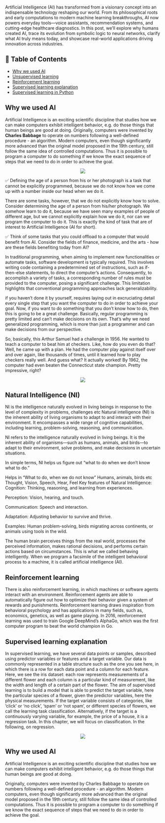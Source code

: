 Artificial Intelligence (AI) has transformed from a visionary concept into an indispensable technology reshaping our world. From its philosophical roots and early computations to modern machine learning breakthroughs, AI now powers everyday tools—voice assistants, recommendation systems, and cutting-edge healthcare diagnostics. In this post, we’ll explore why humans created AI, trace its evolution from symbolic logic to neural networks, clarify what AI truly means today, and showcase real-world applications driving innovation across industries.
## 📑 Table of Contents  

- [Why we used AI](#Why-we-used-AI)  
- [Unsupervised learning](#Unsupervised-learning)  
- [Reinforcement learning](#Reinforcement-learning)  
- [Supervised learning explanation](#Supervised-learning-explanation)
- [Supervised learning in Python](#Supervised-learning-in-Python)    


## **Why we used AI** 

Artificial Intelligence is an exciting scientific discipline that studies how we can make computers exhibit intelligent behavior, e.g. do those things that human beings are good at doing.
Originally, computers were invented by **Charles Babbage** to operate on numbers following a well-defined procedure - an algorithm. Modern computers, even though significantly more advanced than the original model proposed in the 19th century, still follow the same idea of controlled computations. Thus it is possible to program a computer to do something if we know the exact sequence of steps that we need to do in order to achieve the goal.

<p align="center">
<img src="https://github.com/dr-mushtaq/Machine-Learning/blob/master/Machine%20Learning/%F0%9F%93%9AChapter%201%20-%20Introduction/dsh_age.png"></a>
</p>

✅ Defining the age of a person from his or her photograph is a task that cannot be explicitly programmed, because we do not know how we come up with a number inside our head when we do it.

There are some tasks, however, that we do not explicitly know how to solve. Consider determining the age of a person from his/her photograph. We somehow learn to do it, because we have seen many examples of people of different age, but we cannot explicitly explain how we do it, nor can we program the computer to do it. This is exactly the kind of task that are of interest to Artificial Intelligence (AI for short).

✅ Think of some tasks that you could offload to a computer that would benefit from AI. Consider the fields of finance, medicine, and the arts - how are these fields benefiting today from AI?

In traditional programming, when aiming to implement new functionalities or automate tasks, software development is typically required. This involves writing code containing a predetermined set of instructions, such as if-then-else statements, to direct the computer’s actions. Consequently, to accomplish a variety of tasks, a corresponding number of rules must be provided to the computer, posing a significant challenge. This limitation highlights that conventional programming approaches lack generalizability.

if you haven’t done it by yourself, requires laying out in excruciating detail every single step that you want the computer to do in order to achieve your goal. Now, if you want to do something that you don’t know how to do, then this is going to be a great challenge. Basically, regular programming is pretty limited and can’t make decisions on its own. That’s why we need generalized programming, which is more than just a programmer and can make decisions from our perspective.

So, basically, this Arthur Samuel had a challenge in 1956. He wanted to teach a computer to beat him at checkers. Like, how do you even do that? Well, he came up with a plan. He had the computer play against itself over and over again, like thousands of times, until it learned how to play checkers really well. And guess what? It actually worked! By 1962, the computer had even beaten the Connecticut state champion. Pretty impressive, right?

<p align="center">
<img src="https://github.com/dr-mushtaq/Machine-Learning/blob/master/Machine%20Learning/%F0%9F%93%9AChapter%201%20-%20Introduction/1_fzqAsLGKIt3jzstwBLGsJA%20(1).png"></a>
</p>


 ## **Natural Intelligence (NI)**
 
NI is the intelligence naturally evolved in living beings in response to the level of complexity in problems, challenges  etc  Natural intelligence (NI) is the inherent ability of living organisms to adapt to and interact with their environment. It encompasses a wide range of cognitive capabilities, including learning, problem-solving, reasoning, and communication.

NI refers to the intelligence naturally evolved in living beings. It is the inherent ability of organisms—such as humans, animals, and birds—to adapt to their environment, solve problems, and make decisions in uncertain situations.

In simple terms, NI helps us figure out “what to do when we don’t know what to do.”

Helps in “What to do, when we do not know” 
Humans, animals, birds etc 
Thought, Vision, Speech, Hear, Feel
Key features of Natural Intelligence:
Cognition: Thinking, reasoning, and learning from experiences.

Perception: Vision, hearing, and touch.

Communication: Speech and interaction.

Adaptation: Adjusting behavior to survive and thrive.

Examples: Human problem-solving, birds migrating across continents, or animals using tools in the wild.

The human brain perceives things from the real world, processes the perceived information, makes rational decisions, and performs certain actions based on circumstances. This is what we called behaving intelligently. When we program a facsimile of the intelligent behavioral process to a machine, it is called artificial intelligence (AI).

## **Reinforcement learning** 

There is also reinforcement learning, in which machines or software agents interact with an environment. Reinforcement agents are able to automatically figure out how to optimize their behavior given a system of rewards and punishments. Reinforcement learning draws inspiration from behavioral psychology and has applications in many fields, such as, economics, genetics, as well as game playing. In 2016, reinforcement learning was used to train Google DeepMind’s AlphaGo, which was the first computer program to beat the world champion in Go.

## **Supervised learning explanation** 

In supervised learning, we have several data points or samples, described using predictor variables or features and a target variable. Our data is commonly represented in a table structure such as the one you see here, in which there is a row for each data point and a column for each feature. Here, we see the iris dataset: each row represents measurements of a different flower and each column is a particular kind of measurement, like the width and length of a certain part of the flower. The aim of supervised learning is to build a model that is able to predict the target variable, here the particular species of a flower, given the predictor variables, here the physical measurements. If the target variable consists of categories, like ‘click’ or ‘no click’, ‘spam’ or ‘not spam’, or different species of flowers, we call the learning task classification. Alternatively, if the target is a continuously varying variable, for example, the price of a house, it is a regression task. In this chapter, we will focus on classification. In the following, on regression.

<p align="center">
<img src="https://github.com/dr-mushtaq/Machine-Learning/blob/master/Supervised%20Learning%20with%20scikit_learn/Chapter1-Classification/2.png"></a>
</p>

## Why we used AI
Artificial Intelligence is an exciting scientific discipline that studies how we can make computers exhibit intelligent behavior, e.g. do those things that human beings are good at doing.

Originally, computers were invented by Charles Babbage to operate on numbers following a well-defined procedure - an algorithm. Modern computers, even though significantly more advanced than the original model proposed in the 19th century, still follow the same idea of controlled computations. Thus it is possible to program a computer to do something if we know the exact sequence of steps that we need to do in order to achieve the goal. 
